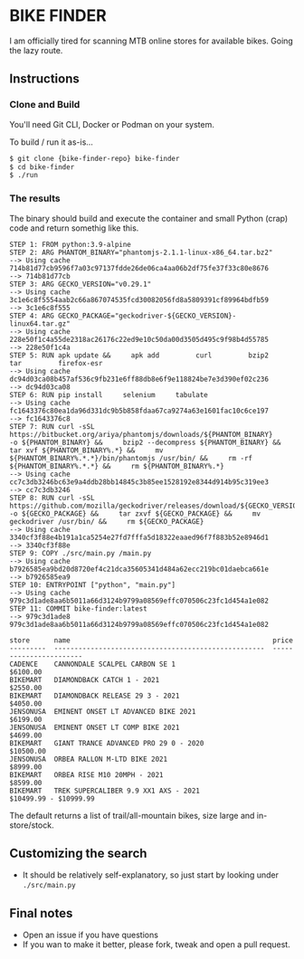 # BIKE FINDER

I am officially tired for scanning MTB online stores for available bikes. Going the lazy route.

## Instructions

### Clone and Build

You'll need Git CLI, Docker or Podman on your system.

To build / run it as-is...

```bash
$ git clone {bike-finder-repo} bike-finder
$ cd bike-finder
$ ./run

```

### The results

The binary should build and execute the container and small Python (crap) code and return somethig like this.

```
STEP 1: FROM python:3.9-alpine
STEP 2: ARG PHANTOM_BINARY="phantomjs-2.1.1-linux-x86_64.tar.bz2"
--> Using cache 714b81d77cb9596f7a03c97137fdde26de06ca4aa06b2df75fe37f33c80e8676
--> 714b81d77cb
STEP 3: ARG GECKO_VERSION="v0.29.1"
--> Using cache 3c1e6c8f5554aab2c66a867074535fcd30082056fd8a5809391cf89964bdfb59
--> 3c1e6c8f555
STEP 4: ARG GECKO_PACKAGE="geckodriver-${GECKO_VERSION}-linux64.tar.gz"
--> Using cache 228e50f1c4a55de2318ac26176c22ed9e10c50da00d3505d495c9f98b4d55785
--> 228e50f1c4a
STEP 5: RUN apk update &&     apk add         curl         bzip2         tar         firefox-esr
--> Using cache dc94d03ca08b457af536c9fb231e6ff88db8e6f9e118824be7e3d390ef02c236
--> dc94d03ca08
STEP 6: RUN pip install     selenium     tabulate
--> Using cache fc1643376c80ea1da96d331dc9b5b858fdaa67ca9274a63e1601fac10c6ce197
--> fc1643376c8
STEP 7: RUN curl -sSL         https://bitbucket.org/ariya/phantomjs/downloads/${PHANTOM_BINARY}         -o ${PHANTOM_BINARY} &&     bzip2 --decompress ${PHANTOM_BINARY} &&     tar xvf ${PHANTOM_BINARY%.*} &&     mv ${PHANTOM_BINARY%.*.*}/bin/phantomjs /usr/bin/ &&     rm -rf ${PHANTOM_BINARY%.*.*} &&     rm ${PHANTOM_BINARY%.*}
--> Using cache cc7c3db3246bc63e9a4ddb28bb14845c3b85ee1528192e8344d914b95c319ee3
--> cc7c3db3246
STEP 8: RUN curl -sSL         https://github.com/mozilla/geckodriver/releases/download/${GECKO_VERSION}/${GECKO_PACKAGE}         -o ${GECKO_PACKAGE} &&     tar zxvf ${GECKO_PACKAGE} &&     mv geckodriver /usr/bin/ &&     rm ${GECKO_PACKAGE}
--> Using cache 3340cf3f88e4b191a1ca5254e27fd7fffa5d18322eaaed96f7f883b52e8946d1
--> 3340cf3f88e
STEP 9: COPY ./src/main.py /main.py
--> Using cache b7926585ea9bd20d8720ef4c21dca35605341d484a62ecc219bc01daebca661e
--> b7926585ea9
STEP 10: ENTRYPOINT ["python", "main.py"]
--> Using cache 979c3d1ade8aa6b5011a66d3124b9799a08569effc070506c23fc1d454a1e082
STEP 11: COMMIT bike-finder:latest
--> 979c3d1ade8
979c3d1ade8aa6b5011a66d3124b9799a08569effc070506c23fc1d454a1e082

store      name                                                  price
---------  ----------------------------------------------------  -----------------------
CADENCE    CANNONDALE SCALPEL CARBON SE 1                        $6100.00
BIKEMART   DIAMONDBACK CATCH 1 - 2021                            $2550.00
BIKEMART   DIAMONDBACK RELEASE 29 3 - 2021                       $4050.00
JENSONUSA  EMINENT ONSET LT ADVANCED BIKE 2021                   $6199.00
JENSONUSA  EMINENT ONSET LT COMP BIKE 2021                       $4699.00
BIKEMART   GIANT TRANCE ADVANCED PRO 29 0 - 2020                 $10500.00
JENSONUSA  ORBEA RALLON M-LTD BIKE 2021                          $8999.00
BIKEMART   ORBEA RISE M10 20MPH - 2021                           $8599.00
BIKEMART   TREK SUPERCALIBER 9.9 XX1 AXS - 2021                  $10499.99 - $10999.99
```

The default returns a list of trail/all-mountain bikes, size large and in-store/stock.

## Customizing the search

- It should be relatively self-explanatory, so just start by looking under `./src/main.py`

## Final notes

- Open an issue if you have questions
- If you wan to make it better, please fork, tweak and open a pull request.